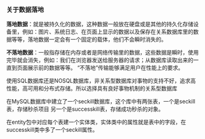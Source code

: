 ### 关于数据落地 ###

**落地数据**：就是被持久化的数据，这种数据一般放在硬盘或是其他的持久化存储设备里，例如：图片、系统日志、在页面上显示的数据以及保存在关系数据库里的数据等等，落地数据一定会有一个固定的载体，他们不会瞬时消失的。

**不落地数据**：一般指存储在内存或者是网络传输里的数据，这些数据是瞬时，使用完毕就会消失，例如：我们在浏览器发送给服务器的请求；从数据库读取出来的一直到页面展示前的数据等等。
“不落地”传输能够满足用户在性能上的要求。

使用SQL数据库还是NOSQL数据库，非关系型数据库对事物的支持不好，追求高性能，高可用和分布式存储。所以选择具有良好事物机制的关系型数据库

在MySQL数据库中建立了一个seckill数据库，这个库中有两张表，一个是seckill表，存储秒杀项目
另一个是successkill表，存储成功秒杀的对象。

在entity包中对应每个表建一个实体类，实体类中的属性就是表中的字段，在successkill类中多了一个seckill属性。